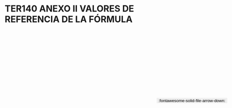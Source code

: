 
# TER140 ANEXO II VALORES DE REFERENCIA DE LA FÓRMULA

<a href='../TER140 ANEXO II VALORES DE REFERENCIA DE LA FÓRMULA.pdf' download>
<button class='md-button -primary' 
id='download-btn' style="position: fixed; top: 10%; right: 20px; 
        transform: translateY(-50%); z-index: 1000;  border: none; ">
:fontawesome-solid-file-arrow-down: 
</button>
</a>

<div 
    id='../TER140 ANEXO II VALORES DE REFERENCIA DE LA FÓRMULA.pdf' 
    data-pdf-url='../TER140 ANEXO II VALORES DE REFERENCIA DE LA FÓRMULA.pdf'
    style=' width: 100%; height: auto;overflow: auto;'>
</div>

